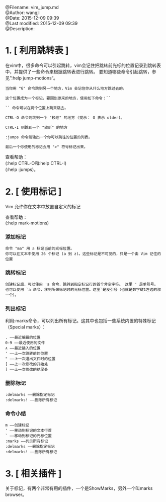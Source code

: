 @Filename:       vim_jump.md  
@Author:         wangjl  
@Date:           2015-12-09 09:39  
@Last modified:  2015-12-09 09:39  
@Description:   


# 1. [ 利用跳转表 ]

在vim中，很多命令可以引起跳转，vim会记住把跳转前光标的位置记录到跳转表中，并提供了一些命令来根据跳转表进行跳转。
要知道哪些命令引起跳转，参见”:help jump-motions“。

```
当你用 "G" 命令跳到另一个地方，Vim 会记住你从什么地方跳过去的。

这个位置成为一个标记，要回到原来的地方，使用如下命令：``

`` 命令可以在两个位置上跳来跳去。

CTRL-O 命令则跳到一个 "较老" 的地方 (提示： O 表示 older)。

CTRL-I 则跳到一个 "较新" 的地方

:jumps 命令能输出一个你可以跳往的位置的列表。

最后一个你使用的标记会用 ">" 符号标记出来。

```

查看帮助：  
(:help CTRL-O和:help CTRL-I)  
(:help :jumps)。  

# 2. [ 使用标记 ]

Vim 允许你在文本中放置自定义的标记

查看帮助：  
(:help mark-motions)  

### 添加标记

```
命令 "ma" 用 a 标记当前的光标位置。
你可以在文本中使用 26 个标记 (a 到 z)。这些标记是不可见的，只是一个由 Vim 记住的位置
```

### 跳转标记

```
创建标记后，可以使用 'a 命令，跳转到指定标记行的首个非空字符。 这里 ' 是单引号。  
也可以使用 `a 命令，移到所做标记时的光标位置。这里`是反引号（也就是数字键1左边的那一个）。 
```

### 列出标记

利用:marks命令，可以列出所有标记。这其中也包括一些系统内置的特殊标记（Special marks）：

```
. ——最近编辑的位置
0-9 ——最近使用的文件
∧ ——最近插入的位置
' ——上一次跳转前的位置
" ——上一次退出文件时的位置
[ ——上一次修改的开始处
] ——上一次修改的结尾处

```

### 删除标记

```
:delmarks ——删除指定标记
:delmarks! ——删除所有标记
```

### 命令小结

```
m ——创建标记
' ——移动到标记的文本行首
` ——移动到标记的光标位置
:marks ——列示所有标记
:delmarks ——删除指定标记
:delmarks! ——删除所有标记
```

# 3. [ 相关插件 ]

关于标记，有两个非常有用的插件，一个是ShowMarks，另外一个叫marks browser。

